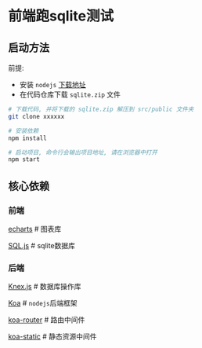 # 前端跑sqlite测试

## 启动方法

前提: 
- 安装 `nodejs` [下载地址](https://nodejs.org/)
- 在代码仓库下载 `sqlite.zip` 文件

```bash
# 下载代码, 并将下载的 sqlite.zip 解压到 src/public 文件夹
git clone xxxxxx

# 安装依赖
npm install

# 启动项目, 命令行会输出项目地址, 请在浏览器中打开
npm start
```

## 核心依赖

### 前端
[echarts](https://echarts.apache.org/zh) # 图表库

[SQL.js](https://sql.js.org/) # sqlite数据库


### 后端

[Knex.js](https://knexjs.org/) # 数据库操作库

[Koa](https://github.com/koajs/koa) # `nodejs`后端框架

[koa-router](https://github.com/koajs/router) # 路由中间件

[koa-static](https://github.com/koajs/static) # 静态资源中间件
